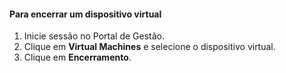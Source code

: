 #### Para encerrar um dispositivo virtual
1. Inicie sessão no Portal de Gestão.
2. Clique em **Virtual Machines** e selecione o dispositivo virtual.
3. Clique em **Encerramento**.

<!--HONumber=Sep16_HO3-->


